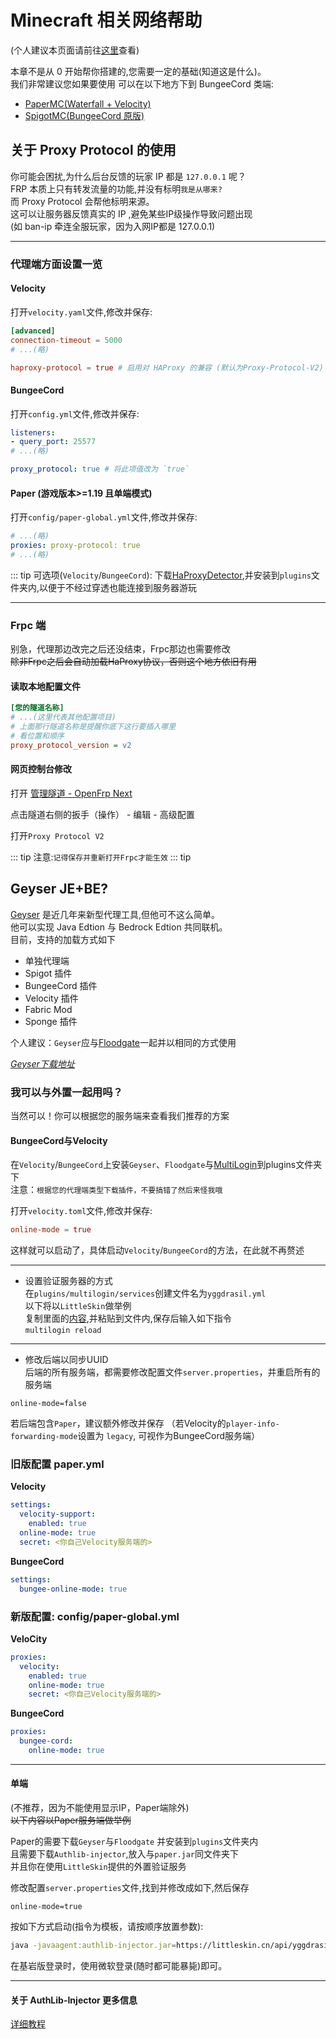 # Minecraft 相关网络帮助

(个人建议本页面请前往[这里](https://github.com/ZGIT-Network/OpenFrp-Docs/blob/main/src/use/other/minecraft-service.md)查看)

本章不是从 0 开始帮你搭建的,您需要一定的基础(知道这是什么)。<br>
我们非常建议您如果要使用
可以在以下地方下到 BungeeCord 类端:
- [PaperMC(Waterfall + Velocity)](https://papermc.io/downloads#Waterfall)
- [SpigotMC(BungeeCord 原版)](https://www.spigotmc.org/wiki/bungeecord/)

## 关于 Proxy Protocol 的使用

你可能会困扰,为什么后台反馈的玩家 IP 都是 `127.0.0.1` 呢？<br>
FRP 本质上只有转发流量的功能,并没有标明`我是从哪来? `<br>
而 Proxy Protocol 会帮他标明来源。<br>
这可以让服务器反馈真实的 IP ,避免某些IP级操作导致问题出现 <br>
(如 ban-ip 牵连全服玩家，因为入网IP都是 127.0.0.1)

---
### 代理端方面设置一览

#### **Velocity**

打开`velocity.yaml`文件,修改并保存:
```toml
[advanced] 
connection-timeout = 5000
# ...(略) 

haproxy-protocol = true # 启用对 HAProxy 的兼容 (默认为Proxy-Protocol-V2) 
```

#### **BungeeCord**

打开`config.yml`文件,修改并保存:
```yaml 
listeners: 
- query_port: 25577 
# ...(略)

proxy_protocol: true # 将此项值改为 `true` 
```


#### **Paper (游戏版本>=1.19 且单端模式)**

打开`config/paper-global.yml`文件,修改并保存:

```yaml 
# ...(略)
proxies: proxy-protocol: true 
# ...(略)
```

::: tip
可选项(`Velocity`/`BungeeCord`): 下载[HaProxyDetector](https://github.com/andylizi/haproxy-detector/releases),并安装到`plugins`文件夹内,以便于不经过穿透也能连接到服务器游玩


---
### Frpc 端

别急，代理那边改完之后还没结束，Frpc那边也需要修改<br>
<s>除非Frpc之后会自动加载HaProxy协议，否则这个地方依旧有用</s>

#### **读取本地配置文件**
```ini 
[您的隧道名称] 
# ...(这里代表其他配置项目) 
# 上面那行隧道名称是提醒你底下这行要插入哪里 
# 看位置和顺序 
proxy_protocol_version = v2 
```
#### **网页控制台修改**

打开 [管理隧道 - OpenFrp Next](https://console.openfrp.net/manage-proxies)

点击隧道右侧的扳手（操作） - 编辑 - 高级配置

打开`Proxy Protocol V2`

::: tip
注意:`记得保存并重新打开Frpc才能生效`
::: tip

## Geyser JE+BE?

[Geyser](https://geysermc.org/) 是近几年来新型代理工具,但他可不这么简单。<br>
他可以实现 Java Edtion 与 Bedrock Edtion 共同联机。<br>
目前，支持的加载方式如下 
- 单独代理端
- Spigot 插件
- BungeeCord 插件
- Velocity 插件
- Fabric Mod
- Sponge 插件

个人建议：`Geyser`应与[Floodgate](https://ci.opencollab.dev/job/GeyserMC/job/Floodgate/job/master/)一起并以相同的方式使用

*[Geyser下载地址](https://ci.opencollab.dev/job/GeyserMC/job/Geyser/job/master/)*

### 我可以与外置一起用吗？

当然可以！你可以根据您的服务端来查看我们推荐的方案

#### BungeeCord与Velocity
  
  在`Velocity`/`BungeeCord`上安装`Geyser`、`Floodgate`与[MultiLogin](https://github.com/CaaMoe/MultiLogin/releases)到plugins文件夹下<br>
  注意：`根据您的代理端类型下载插件，不要搞错了然后来怪我哦`
  
  打开`velocity.toml`文件,修改并保存:
  ```toml
  online-mode = true
  ```
  这样就可以启动了，具体启动`Velocity`/`BungeeCord`的方法，在此就不再赘述
  
  ---
  - 设置验证服务器的方式  
  在`plugins/multilogin/services`创建文件名为`yggdrasil.yml`<br>
  以下将以`LittleSkin`做举例<br>
  复制里面的[内容](https://pastebin.com/X1LbbNRk),并粘贴到文件内,保存后输入如下指令<br>
  `multilogin reload`
  
  ---
  - 修改后端以同步UUID  
  后端的所有服务端，都需要修改配置文件`server.properties`，并重启所有的服务端
  ```properties
  online-mode=false
  ```
  
  若后端包含`Paper`，建议额外修改并保存 （若Velocity的`player-info-forwarding-mode`设置为 `legacy`, 可视作为BungeeCord服务端）
  
### 旧版配置 paper.yml

**Velocity**
```yaml 
settings: 
  velocity-support: 
    enabled: true 
  online-mode: true 
  secret: <你自己Velocity服务端的> 
```
**BungeeCord**

```yaml 
settings: 
  bungee-online-mode: true 
```

### 新版配置: config/paper-global.yml

**VeloCity**
```yaml 
proxies: 
  velocity: 
    enabled: true 
    online-mode: true 
    secret: <你自己Velocity服务端的> 
```
**BungeeCord**
```yaml 
proxies: 
  bungee-cord: 
    online-mode: true 
```

  
---
#### 单端 
(不推荐，因为不能使用显示IP，Paper端除外)<br /><s>以下内容以Paper服务端做举例</s>
  
Paper的需要下载`Geyser`与`Floodgate` 并安装到`plugins`文件夹内<br>
且需要下载`Authlib-injector`,放入与`paper.jar`同文件夹下<br>
并且你在使用`LittleSkin`提供的外置验证服务
  
修改配置`server.properties`文件,找到并修改成如下,然后保存
```properties
online-mode=true
```  
按如下方式启动(指令为模板，请按顺序放置参数):
```bash
java -javaagent:authlib-injector.jar=https://littleskin.cn/api/yggdrasil -jar paper.jar
```
在基岩版登录时，使用微软登录(随时都可能暴毙)即可。

---
#### 关于 AuthLib-Injector 更多信息

[详细教程](https://github.com/yushijinhun/authlib-injector/wiki/%E5%9C%A8-Minecraft-%E6%9C%8D%E5%8A%A1%E7%AB%AF%E4%BD%BF%E7%94%A8-authlib-injector)

